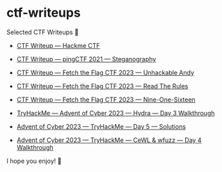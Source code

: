 # ctf-writeups
Selected CTF Writeups 🚩

-  [CTF Writeup — Hackme CTF](https://medium.com/@embossdotar/ctf-writeup-hackme-ctf-720341f061b4)
-  [CTF Writeup — pingCTF 2021 — Steganography](https://medium.com/@embossdotar/ctf-writeup-pingctf-2021-steganography-f4c10d8def03)
-  [CTF Writeup — Fetch the Flag CTF 2023 — Unhackable Andy](https://medium.com/@embossdotar/ctf-writeup-fetch-the-flag-ctf-2023-unhackable-andy-4e5a8dbdbcb0)
-  [CTF Writeup — Fetch the Flag CTF 2023 — Read The Rules](https://medium.com/@embossdotar/ctf-writeup-fetch-the-flag-ctf-2023-read-the-rules-f220db0bc43e)
-  [CTF Writeup — Fetch the Flag CTF 2023 — Nine-One-Sixteen](https://medium.com/@embossdotar/ctf-writeup-fetch-the-flag-ctf-2023-nine-one-sixteen-4f3f076b9cfd)

-  [TryHackMe — Advent of Cyber 2023 — Hydra — Day 3 Walkthrough](https://medium.com/@embossdotar/tryhackme-advent-of-cyber-2023-hydra-day-3-walkthrough-6f4c2b488a17d)
-  [Advent of Cyber 2023 — TryHackMe — Day 5 — Solutions](https://medium.com/@embossdotar/advent-of-cyber-2023-tryhackme-day-5-solutions-02d94262d697)
-  [Advent of Cyber 2023 — TryHackMe — CeWL & wfuzz — Day 4 Walkthrough](https://medium.com/@embossdotar/advent-of-cyber-2023-tryhackme-cewl-wfuzz-day-4-walkthrough-51a70be43b37)

I hope you enjoy! 🎉
